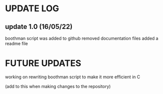 # UPDATE LOG

## update 1.0 (16/05/22)
boothman script was added to github
removed documentation files
added a readme file




# FUTURE UPDATES

working on rewriting boothman script to make it more efficient in C


(add to this when making changes to the repository)

